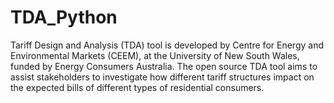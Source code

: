# TDA_Python
Tariff Design and Analysis (TDA) tool is developed by Centre for Energy and Environmental Markets (CEEM), at the University of New South Wales, funded by Energy Consumers Australia. The open source TDA tool aims to assist stakeholders to investigate how different tariff structures impact on the expected bills of different types of residential consumers.
